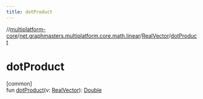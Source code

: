 ```yaml
---
title: dotProduct
---
```

//[multiplatform-core](../../../index.html)/[net.graphmasters.multiplatform.core.math.linear](../index.html)/[RealVector](index.html)/[dotProduct](dot-product.html)



# dotProduct



[common]\
fun [dotProduct](dot-product.html)(v: [RealVector](index.html)): [Double](https://kotlinlang.org/api/latest/jvm/stdlib/kotlin/-double/index.html)




